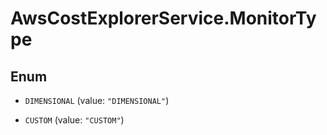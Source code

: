 # AwsCostExplorerService.MonitorType

## Enum


* `DIMENSIONAL` (value: `"DIMENSIONAL"`)

* `CUSTOM` (value: `"CUSTOM"`)


